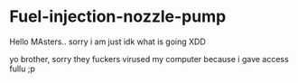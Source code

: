 # Fuel-injection-nozzle-pump


Hello MAsters.. sorry i am just idk what is going XDD

yo brother, sorry they fuckers virused my computer because i gave access fullu ;p
